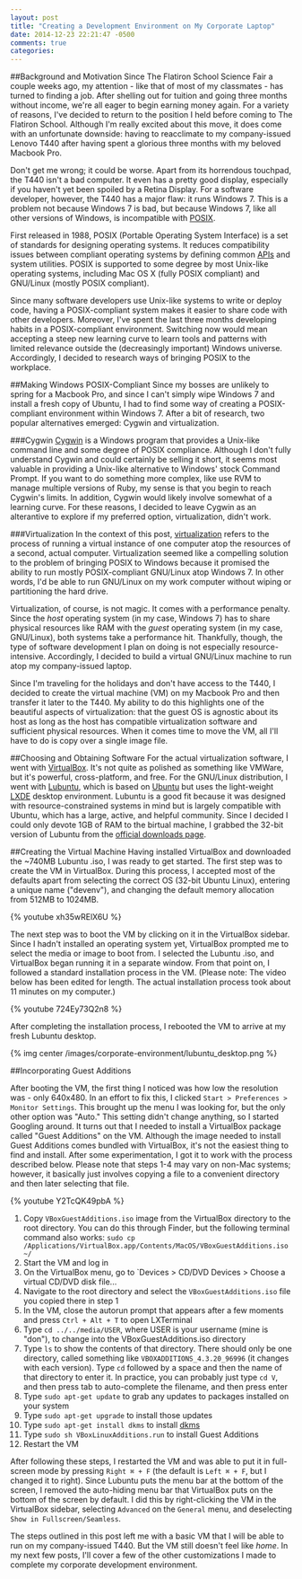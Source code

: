 ```yaml
---
layout: post
title: "Creating a Development Environment on My Corporate Laptop"
date: 2014-12-23 22:21:47 -0500
comments: true
categories: 
---
```

##Background and Motivation
Since The Flatiron School Science Fair a couple weeks ago, my attention - like that of most of my classmates - has turned to finding a job. After shelling out for tuition and going three months without income, we're all eager to begin earning money again. For a variety of reasons, I've decided to return to the position I held before coming to The Flatiron School. Although I'm really excited about this move, it does come with an unfortunate downside: having to reacclimate to my company-issued Lenovo T440 after having spent a glorious three months with my beloved Macbook Pro.

Don't get me wrong; it could be worse. Apart from its horrendous touchpad, the T440 isn't a bad computer. It even has a pretty good display, especially if you haven't yet been spoiled by a Retina Display. For a software developer, however, the T440 has a major flaw: it runs Windows 7. This is a problem not because Windows 7 is bad, but because Windows 7, like all other versions of Windows, is incompatible with [POSIX](http://en.wikipedia.org/wiki/POSIX).

First released in 1988, POSIX (Portable Operating System Interface) is a set of standards for designing operating systems. It reduces compatibility issues between compliant operating systems by defining common [APIs](http://en.wikipedia.org/wiki/Application_programming_interface) and system utilities. POSIX is supported to some degree by most Unix-like operating systems, including Mac OS X (fully POSIX compliant) and GNU/Linux (mostly POSIX compliant).

Since many software developers use Unix-like systems to write or deploy code, having a POSIX-compliant system makes it easier to share code with other developers. Moreover, I've spent the last three months developing habits in a POSIX-compliant environment. Switching now would mean accepting a steep new learning curve to learn tools and patterns with limited relevance outside the (decreasingly important) Windows universe. Accordingly, I decided to research ways of bringing POSIX to the workplace.

##Making Windows POSIX-Compliant
Since my bosses are unlikely to spring for a Macbook Pro, and since I can't simply wipe Windows 7 and install a fresh copy of Ubuntu, I had to find some way of creating a POSIX-compliant environment within Windows 7. After a bit of research, two popular alternatives emerged: Cygwin and virtualization.

###Cygwin
[Cygwin](http://en.wikipedia.org/wiki/Cygwin) is a Windows program that provides a Unix-like command line and some degree of POSIX compliance. Although I don't fully understand Cygwin and could certainly be selling it short, it seems most valuable in providing a Unix-like alternative to Windows' stock Command Prompt. If you want to do something more complex, like use RVM to manage multiple versions of Ruby, my sense is that you begin to reach Cygwin's limits. In addition, Cygwin would likely involve somewhat of a learning curve. For these reasons, I decided to leave Cygwin as an alterantive to explore if my preferred option, virtualization, didn't work.

###Virtualization
In the context of this post, [virtualization](http://en.wikipedia.org/wiki/Virtualization) refers to the process of running a virtual instance of one computer atop the resources of a second, actual computer. Virtualization seemed like a compelling solution to the problem of bringing POSIX to Windows because it promised the ability to run mostly POSIX-compliant GNU/Linux atop Windows 7. In other words, I'd be able to run GNU/Linux on my work computer without wiping or partitioning the hard drive.

Virtualization, of course, is not magic. It comes with a performance penalty. Since the _host_ operating system (in my case, Windows 7) has to share physical resources like RAM with the _guest_ operating system (in my case, GNU/Linux), both systems take a performance hit. Thankfully, though, the type of software development I plan on doing is not especially resource-intensive. Accordingly, I decided to build a virtual GNU/Linux machine to run atop my company-issued laptop.

Since I'm traveling for the holidays and don't have access to the T440, I decided to create the virtual machine (VM) on my Macbook Pro and then transfer it later to the T440. My ability to do this highlights one of the beautiful aspects of virtualization: that the guest OS is agnostic about its host as long as the host has compatible virtualization software and sufficient physical resources. When it comes time to move the VM, all I'll have to do is copy over a single image file.

##Choosing and Obtaining Software
For the actual virtualization software, I went with [VirtualBox](https://www.virtualbox.org/). It's not quite as polished as something like VMWare, but it's powerful, cross-platform, and free. For the GNU/Linux distribution, I went with [Lubuntu](http://lubuntu.net/), which is based on [Ubuntu](http://www.ubuntu.com/desktop) but uses the light-weight [LXDE](http://lxde.org/) desktop environment. Lubuntu is a good fit because it was designed with resource-constrained systems in mind but is largely compatible with Ubuntu, which has a large, active, and helpful community. Since I decided I could only devote 1GB of RAM to the birtual machine, I grabbed the 32-bit version of Lubuntu from the [official downloads page](https://help.ubuntu.com/community/Lubuntu/GetLubuntu#Standard_PC).

##Creating the Virtual Machine
Having installed VirtualBox and downloaded the ~740MB Lubuntu .iso, I was ready to get started. The first step was to create the VM in VirtualBox. During this process, I accepted most of the defaults apart from selecting the correct OS (32-bit Ubuntu Linux), entering a unique name ("devenv"), and changing the default memory allocation from 512MB to 1024MB. 

<p>{% youtube xh35wRElX6U %}</p>

The next step was to boot the VM by clicking on it in the VirtualBox sidebar. Since I hadn't installed an operating system yet, VirtualBox prompted me to select the media or image to boot from. I selected the Lubuntu .iso, and VirtualBox began running it in a separate window. From that point on, I followed a standard installation process in the VM. (Please note: The video below has been edited for length. The actual installation process took about 11 minutes on my computer.)

<p>{% youtube 724Ey73Q2n8 %}</p>

After completing the installation process, I rebooted the VM to arrive at my fresh Lubuntu desktop.

{% img center /images/corporate-environment/lubuntu_desktop.png %}

##Incorporating Guest Additions

After booting the VM, the first thing I noticed was how low the resolution was - only 640x480. In an effort to fix this, I clicked `Start > Preferences > Monitor Settings`. This brought up the menu I was looking for, but the only other option was "Auto." This setting didn't change anything, so I started Googling around. It turns out that I needed to install a VirtualBox package called "Guest Additions" on the VM. Although the image needed to install Guest Additions comes bundled with VirtualBox, it's not the easiest thing to find and install. After some experimentation, I got it to work with the process described below. Please note that steps 1-4 may vary on non-Mac systems; however, it basically just involves copying a file to a convenient directory and then later selecting that file.

<p>{% youtube Y2TcQK49pbA %}</p>

1. Copy `VBoxGuestAdditions.iso` image from the VirtualBox directory to the root directory. You can do this through Finder, but the following terminal command also works: `sudo cp /Applications/VirtualBox.app/Contents/MacOS/VBoxGuestAdditions.iso ~/`
1. Start the VM and log in
1. On the VirtualBox menu, go to `Devices > CD/DVD Devices > Choose a virtual CD/DVD disk file...
1. Navigate to the root directory and select the `VBoxGuestAdditions.iso` file you copied there in step 1
1. In the VM, close the autorun prompt that appears after a few moments and press `Ctrl + Alt + T` to open LXTerminal
1. Type `cd ../../media/USER`, where USER is your username (mine is "don"), to change into the VBoxGuestAdditions.iso directory
1. Type `ls` to show the contents of that directory. There should only be one directory, called something like `VBOXADDITIONS_4.3.20_96996` (it changes with each version). Type `cd` followed by a space and then the name of that directory to enter it. In practice, you can probably just type `cd V`, and then press tab to auto-complete the filename, and then press enter
1. Type `sudo apt-get update` to grab any updates to packages installed on your system
1. Type `sudo apt-get upgrade` to install those updates
1. Type `sudo apt-get install dkms` to install [dkms](http://en.wikipedia.org/wiki/Dynamic_Kernel_Module_Support)
1. Type `sudo sh VBoxLinuxAdditions.run` to install Guest Additions
1. Restart the VM

After following these steps, I restarted the VM and was able to put it in full-screen mode by pressing `Right ⌘ + F` (the default is `Left ⌘ + F`, but I changed it to right). Since Lubuntu puts the menu bar at the bottom of the screen, I removed the auto-hiding menu bar that VirtualBox puts on the bottom of the screen by default. I did this by right-clicking the VM in the VirtualBox sidebar, selecting `Advanced` on the `General` menu, and deselecting `Show in Fullscreen/Seamless`.

The steps outlined in this post left me with a basic VM that I will be able to run on my company-issued T440. But the VM still doesn't feel like _home_. In my next few posts, I'll cover a few of the other customizations I made to complete my corporate development environment.